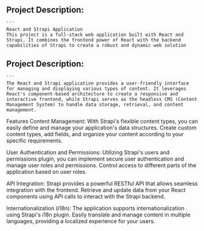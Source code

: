 ## Project Description: 
    ```
    React and Strapi Application
    This project is a full-stack web application built with React and Strapi. It combines the frontend power of React with the backend capabilities of Strapi to create a robust and dynamic web solution

## Project Description: 
    ```
    The React and Strapi application provides a user-friendly interface for managing and displaying various types of content. It leverages React's component-based architecture to create a responsive and interactive frontend, while Strapi serves as the headless CMS (Content Management System) to handle data storage, retrieval, and content management.

Features
Content Management: With Strapi's flexible content types, you can easily define and manage your application's data structures. Create custom content types, add fields, and organize your content according to your specific requirements.

User Authentication and Permissions: Utilizing Strapi's users and permissions plugin, you can implement secure user authentication and manage user roles and permissions. Control access to different parts of the application based on user roles.

API Integration: Strapi provides a powerful RESTful API that allows seamless integration with the frontend. Retrieve and update data from your React components using API calls to interact with the Strapi backend.

Internationalization (i18n): The application supports internationalization using Strapi's i18n plugin. Easily translate and manage content in multiple languages, providing a localized experience for your users.